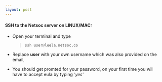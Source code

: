 ```yaml
---
layout: post
---
```

#### SSH to the Netsoc server on LINUX/MAC:

* Open your terminal and type

    >`ssh user@leela.netsoc.co`

* Replace **user** with your own username which was also provided on the email,


* You should get promted for your password, on your first time you will have to accept eula by typing *'yes'*


[Putty]: https://the.earth.li/~sgtatham/putty/latest/w32/putty.exe
